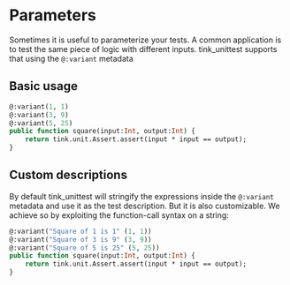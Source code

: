 # Parameters

Sometimes it is useful to parameterize your tests. A common application is to test the same piece of logic with different inputs.
tink_unittest supports that using the `@:variant` metadata

## Basic usage

```haxe
@:variant(1, 1)
@:variant(3, 9)
@:variant(5, 25)
public function square(input:Int, output:Int) {
	return tink.unit.Assert.assert(input * input == output);
}
```

## Custom descriptions

By default tink_unittest will stringify the expressions inside the `@:variant` metadata and use it as the test description.
But it is also customizable. We achieve so by exploiting the function-call syntax on a string:

```haxe
@:variant("Square of 1 is 1" (1, 1))
@:variant("Square of 3 is 9" (3, 9))
@:variant("Square of 5 is 25" (5, 25))
public function square(input:Int, output:Int) {
	return tink.unit.Assert.assert(input * input == output);
}
```